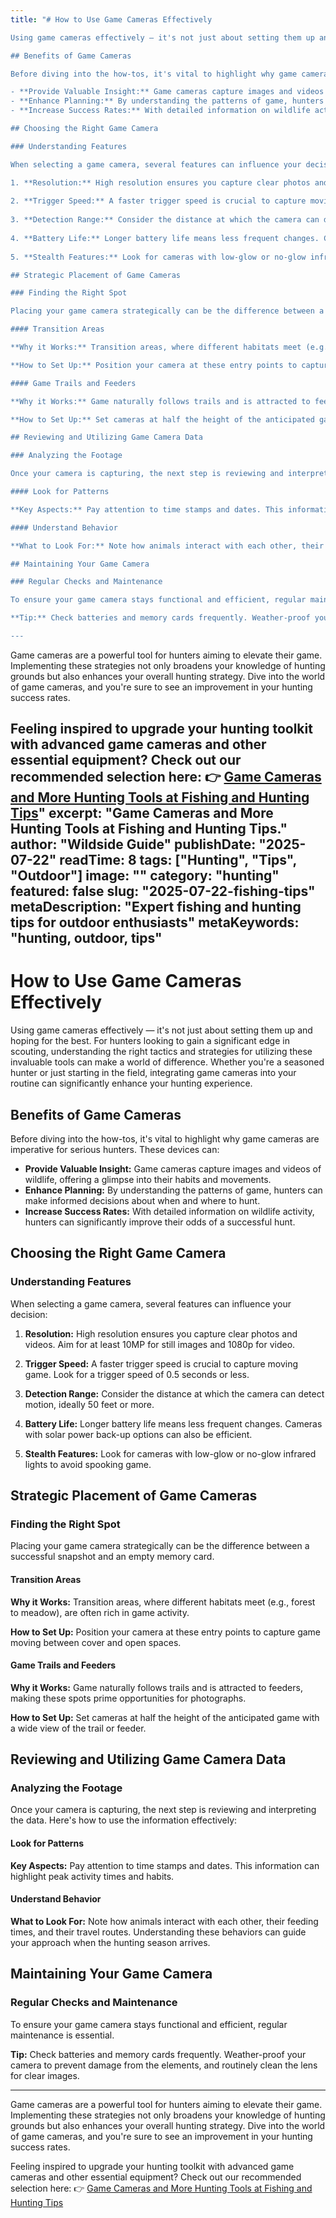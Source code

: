 ```yaml
---
title: "# How to Use Game Cameras Effectively

Using game cameras effectively — it's not just about setting them up and hoping for the best. For hunters looking to gain a significant edge in scouting, understanding the right tactics and strategies for utilizing these invaluable tools can make a world of difference. Whether you're a seasoned hunter or just starting in the field, integrating game cameras into your routine can significantly enhance your hunting experience.

## Benefits of Game Cameras

Before diving into the how-tos, it's vital to highlight why game cameras are imperative for serious hunters. These devices can:

- **Provide Valuable Insight:** Game cameras capture images and videos of wildlife, offering a glimpse into their habits and movements.
- **Enhance Planning:** By understanding the patterns of game, hunters can make informed decisions about when and where to hunt.
- **Increase Success Rates:** With detailed information on wildlife activity, hunters can significantly improve their odds of a successful hunt.

## Choosing the Right Game Camera

### Understanding Features

When selecting a game camera, several features can influence your decision:

1. **Resolution:** High resolution ensures you capture clear photos and videos. Aim for at least 10MP for still images and 1080p for video.
   
2. **Trigger Speed:** A faster trigger speed is crucial to capture moving game. Look for a trigger speed of 0.5 seconds or less.
   
3. **Detection Range:** Consider the distance at which the camera can detect motion, ideally 50 feet or more.
   
4. **Battery Life:** Longer battery life means less frequent changes. Cameras with solar power back-up options can also be efficient.
   
5. **Stealth Features:** Look for cameras with low-glow or no-glow infrared lights to avoid spooking game.

## Strategic Placement of Game Cameras

### Finding the Right Spot

Placing your game camera strategically can be the difference between a successful snapshot and an empty memory card.

#### Transition Areas

**Why it Works:** Transition areas, where different habitats meet (e.g., forest to meadow), are often rich in game activity.

**How to Set Up:** Position your camera at these entry points to capture game moving between cover and open spaces.

#### Game Trails and Feeders

**Why it Works:** Game naturally follows trails and is attracted to feeders, making these spots prime opportunities for photographs.

**How to Set Up:** Set cameras at half the height of the anticipated game with a wide view of the trail or feeder.

## Reviewing and Utilizing Game Camera Data

### Analyzing the Footage

Once your camera is capturing, the next step is reviewing and interpreting the data. Here's how to use the information effectively:

#### Look for Patterns

**Key Aspects:** Pay attention to time stamps and dates. This information can highlight peak activity times and habits.

#### Understand Behavior

**What to Look For:** Note how animals interact with each other, their feeding times, and their travel routes. Understanding these behaviors can guide your approach when the hunting season arrives.

## Maintaining Your Game Camera

### Regular Checks and Maintenance

To ensure your game camera stays functional and efficient, regular maintenance is essential.

**Tip:** Check batteries and memory cards frequently. Weather-proof your camera to prevent damage from the elements, and routinely clean the lens for clear images.

---
```


Game cameras are a powerful tool for hunters aiming to elevate their game. Implementing these strategies not only broadens your knowledge of hunting grounds but also enhances your overall hunting strategy. Dive into the world of game cameras, and you're sure to see an improvement in your hunting success rates.

Feeling inspired to upgrade your hunting toolkit with advanced game cameras and other essential equipment? Check out our recommended selection here: 👉 [Game Cameras and More Hunting Tools at Fishing and Hunting Tips](https://www.fishingandhuntingtips.com/tools)"
excerpt: "Game Cameras and More Hunting Tools at Fishing and Hunting Tips."
author: "Wildside Guide"
publishDate: "2025-07-22"
readTime: 8
tags: ["Hunting", "Tips", "Outdoor"]
image: ""
category: "hunting"
featured: false
slug: "2025-07-22-fishing-tips"
metaDescription: "Expert fishing and hunting tips for outdoor enthusiasts"
metaKeywords: "hunting, outdoor, tips"
---
# How to Use Game Cameras Effectively

Using game cameras effectively — it's not just about setting them up and hoping for the best. For hunters looking to gain a significant edge in scouting, understanding the right tactics and strategies for utilizing these invaluable tools can make a world of difference. Whether you're a seasoned hunter or just starting in the field, integrating game cameras into your routine can significantly enhance your hunting experience.

## Benefits of Game Cameras

Before diving into the how-tos, it's vital to highlight why game cameras are imperative for serious hunters. These devices can:

- **Provide Valuable Insight:** Game cameras capture images and videos of wildlife, offering a glimpse into their habits and movements.
- **Enhance Planning:** By understanding the patterns of game, hunters can make informed decisions about when and where to hunt.
- **Increase Success Rates:** With detailed information on wildlife activity, hunters can significantly improve their odds of a successful hunt.

## Choosing the Right Game Camera

### Understanding Features

When selecting a game camera, several features can influence your decision:

1. **Resolution:** High resolution ensures you capture clear photos and videos. Aim for at least 10MP for still images and 1080p for video.
   
2. **Trigger Speed:** A faster trigger speed is crucial to capture moving game. Look for a trigger speed of 0.5 seconds or less.
   
3. **Detection Range:** Consider the distance at which the camera can detect motion, ideally 50 feet or more.
   
4. **Battery Life:** Longer battery life means less frequent changes. Cameras with solar power back-up options can also be efficient.
   
5. **Stealth Features:** Look for cameras with low-glow or no-glow infrared lights to avoid spooking game.

## Strategic Placement of Game Cameras

### Finding the Right Spot

Placing your game camera strategically can be the difference between a successful snapshot and an empty memory card.

#### Transition Areas

**Why it Works:** Transition areas, where different habitats meet (e.g., forest to meadow), are often rich in game activity.

**How to Set Up:** Position your camera at these entry points to capture game moving between cover and open spaces.

#### Game Trails and Feeders

**Why it Works:** Game naturally follows trails and is attracted to feeders, making these spots prime opportunities for photographs.

**How to Set Up:** Set cameras at half the height of the anticipated game with a wide view of the trail or feeder.

## Reviewing and Utilizing Game Camera Data

### Analyzing the Footage

Once your camera is capturing, the next step is reviewing and interpreting the data. Here's how to use the information effectively:

#### Look for Patterns

**Key Aspects:** Pay attention to time stamps and dates. This information can highlight peak activity times and habits.

#### Understand Behavior

**What to Look For:** Note how animals interact with each other, their feeding times, and their travel routes. Understanding these behaviors can guide your approach when the hunting season arrives.

## Maintaining Your Game Camera

### Regular Checks and Maintenance

To ensure your game camera stays functional and efficient, regular maintenance is essential.

**Tip:** Check batteries and memory cards frequently. Weather-proof your camera to prevent damage from the elements, and routinely clean the lens for clear images.

---

Game cameras are a powerful tool for hunters aiming to elevate their game. Implementing these strategies not only broadens your knowledge of hunting grounds but also enhances your overall hunting strategy. Dive into the world of game cameras, and you're sure to see an improvement in your hunting success rates.

Feeling inspired to upgrade your hunting toolkit with advanced game cameras and other essential equipment? Check out our recommended selection here: 👉 [Game Cameras and More Hunting Tools at Fishing and Hunting Tips](https://www.fishingandhuntingtips.com/tools)